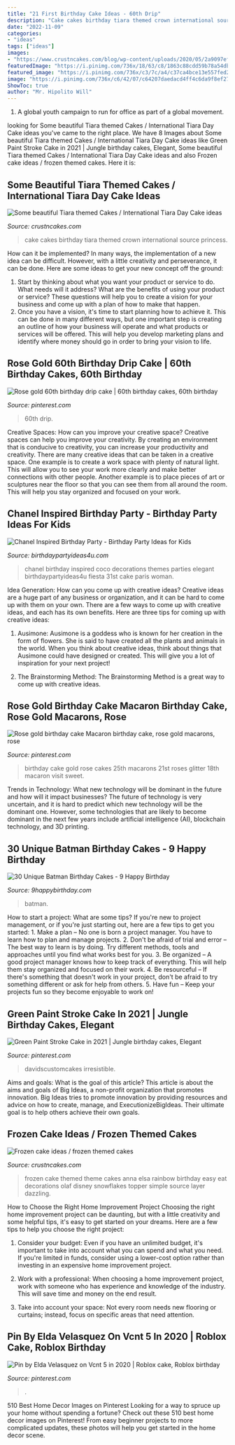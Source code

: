 ```yaml
---
title: "21 First Birthday Cake Ideas - 60th Drip"
description: "Cake cakes birthday tiara themed crown international source princess"
date: "2022-11-09"
categories:
- "ideas"
tags: ["ideas"]
images:
- "https://www.crustncakes.com/blog/wp-content/uploads/2020/05/2a9097efad54126bed53f4e92211f0ce.jpg"
featuredImage: "https://i.pinimg.com/736x/18/63/c8/1863c88cdd59b78a54db8c36467013e1.jpg"
featured_image: "https://i.pinimg.com/736x/c3/7c/a4/c37ca4bce13e557fed207aa914fef50b.jpg"
image: "https://i.pinimg.com/736x/c6/42/07/c64207daedacd4ff4c6da9f8ef278bfc.jpg"
ShowToc: true
author: "Mr. Hipolito Will"
---
```



1. A global youth campaign to run for office as part of a global movement. 

	

		
looking for Some beautiful Tiara themed Cakes / International Tiara Day Cake ideas you've came to the right place. We have 8 Images about Some beautiful Tiara themed Cakes / International Tiara Day Cake ideas like Green Paint Stroke Cake in 2021 | Jungle birthday cakes, Elegant, Some beautiful Tiara themed Cakes / International Tiara Day Cake ideas and also Frozen cake ideas / frozen themed cakes. Here it is:
		
    
## Some Beautiful Tiara Themed Cakes / International Tiara Day Cake Ideas

<img loading=lazy src="https://www.crustncakes.com/blog/wp-content/uploads/2020/05/2a9097efad54126bed53f4e92211f0ce.jpg" onerror="this.onerror=null;this.src='https://tse3.mm.bing.net/th?id=OIP.EuiCj57jWo1texp7oza3cAHaKX&amp;pid=15.1';" alt="Some beautiful Tiara themed Cakes / International Tiara Day Cake ideas">

_Source: crustncakes.com_

>cake cakes birthday tiara themed crown international source princess. 

	

How can it be implemented?
In many ways, the implementation of a new idea can be difficult. However, with a little creativity and perseverance, it can be done. Here are some ideas to get your new concept off the ground: 
1. Start by thinking about what you want your product or service to do. What needs will it address? What are the benefits of using your product or service? These questions will help you to create a vision for your business and come up with a plan of how to make that happen. 
2. Once you have a vision, it's time to start planning how to achieve it. This can be done in many different ways, but one important step is creating an outline of how your business will operate and what products or services will be offered. This will help you develop marketing plans and identify where money should go in order to bring your vision to life.

    
## Rose Gold 60th Birthday Drip Cake | 60th Birthday Cakes, 60th Birthday

<img loading=lazy src="https://i.pinimg.com/736x/18/63/c8/1863c88cdd59b78a54db8c36467013e1.jpg" onerror="this.onerror=null;this.src='https://tse4.mm.bing.net/th?id=OIP.Gzv-qGf9PKTYOzwnBg9zowHaMX&amp;pid=15.1';" alt="Rose gold 60th birthday drip cake | 60th birthday cakes, 60th birthday">

_Source: pinterest.com_

>60th drip. 

	

Creative Spaces: How can you improve your creative space?
Creative spaces can help you improve your creativity. By creating an environment that is conducive to creativity, you can increase your productivity and creativity. There are many creative ideas that can be taken in a creative space. One example is to create a work space with plenty of natural light. This will allow you to see your work more clearly and make better connections with other people. Another example is to place pieces of art or sculptures near the floor so that you can see them from all around the room. This will help you stay organized and focused on your work.

    
## Chanel Inspired Birthday Party - Birthday Party Ideas For Kids

<img loading=lazy src="https://www.birthdaypartyideas4u.com/wp-content/uploads/2015/12/COCO-Chanel-inspired-birthday-party-decorations-550x733.jpg" onerror="this.onerror=null;this.src='https://tse3.mm.bing.net/th?id=OIP.V4qfSKxScqV_7OffCmwbogHaJ3&amp;pid=15.1';" alt="Chanel Inspired Birthday Party - Birthday Party Ideas for Kids">

_Source: birthdaypartyideas4u.com_

>chanel birthday inspired coco decorations themes parties elegant birthdaypartyideas4u fiesta 31st cake paris woman. 

	

Idea Generation: How can you come up with creative ideas?
Creative ideas are a huge part of any business or organization, and it can be hard to come up with them on your own. There are a few ways to come up with creative ideas, and each has its own benefits. Here are three tips for coming up with creative ideas:
1. Ausimone: Ausimone is a goddess who is known for her creation in the form of flowers. She is said to have created all the plants and animals in the world. When you think about creative ideas, think about things that Ausimone could have designed or created. This will give you a lot of inspiration for your next project!

2. The Brainstorming Method: The Brainstorming Method is a great way to come up with creative ideas.

    
## Rose Gold Birthday Cake Macaron Birthday Cake, Rose Gold Macarons, Rose

<img loading=lazy src="https://i.pinimg.com/736x/c6/42/07/c64207daedacd4ff4c6da9f8ef278bfc.jpg" onerror="this.onerror=null;this.src='https://tse1.mm.bing.net/th?id=OIP.JmudR6CJirIOy4UjVcbXQwHaKX&amp;pid=15.1';" alt="Rose gold birthday cake Macaron birthday cake, rose gold macarons, rose">

_Source: pinterest.com_

>birthday cake gold rose cakes 25th macarons 21st roses glitter 18th macaron visit sweet. 

	

Trends in Technology: What new technology will be dominant in the future and how will it impact businesses?
The future of technology is very uncertain, and it is hard to predict which new technology will be the dominant one. However, some technologies that are likely to become dominant in the next few years include artificial intelligence (AI), blockchain technology, and 3D printing.

    
## 30 Unique Batman Birthday Cakes - 9 Happy Birthday

<img loading=lazy src="https://www.9happybirthday.com/wp-content/uploads/2017/08/hero-batman-cakes-640x853.jpg" onerror="this.onerror=null;this.src='https://tse3.mm.bing.net/th?id=OIP.guZz_wf2_cE8UN8ASth6YAHaJ3&amp;pid=15.1';" alt="30 Unique Batman Birthday Cakes - 9 Happy Birthday">

_Source: 9happybirthday.com_

>batman. 

	

How to start a project: What are some tips?
If you're new to project management, or if you're just starting out, here are a few tips to get you started: 1. Make a plan – No one is born a project manager. You have to learn how to plan and manage projects. 2. Don't be afraid of trial and error – The best way to learn is by doing. Try different methods, tools and approaches until you find what works best for you. 3. Be organized – A good project manager knows how to keep track of everything. This will help them stay organized and focused on their work. 4. Be resourceful – If there's something that doesn't work in your project, don't be afraid to try something different or ask for help from others. 5. Have fun – Keep your projects fun so they become enjoyable to work on!

    
## Green Paint Stroke Cake In 2021 | Jungle Birthday Cakes, Elegant

<img loading=lazy src="https://i.pinimg.com/736x/82/d2/0f/82d20fe554f81241b0a8295b293f7598.jpg" onerror="this.onerror=null;this.src='https://tse3.mm.bing.net/th?id=OIP.17ffhX3RBa830u5xa1Iv2QHaJ3&amp;pid=15.1';" alt="Green Paint Stroke Cake in 2021 | Jungle birthday cakes, Elegant">

_Source: pinterest.com_

>davidscustomcakes irresistible. 

	

Aims and goals: What is the goal of this article?
This article is about the aims and goals of Big Ideas, a non-profit organization that promotes innovation. Big Ideas tries to promote innovation by providing resources and advice on how to create, manage, and ExecutionizeBigIdeas. Their ultimate goal is to help others achieve their own goals.

    
## Frozen Cake Ideas / Frozen Themed Cakes

<img loading=lazy src="http://www.crustncakes.com/blog/wp-content/uploads/2015/07/84c41f60ddd5dbd032977f5a4eb14569.jpg" onerror="this.onerror=null;this.src='https://tse1.mm.bing.net/th?id=OIP.EmDkRJlw2msi1FCTvTzz7QHaLO&amp;pid=15.1';" alt="Frozen cake ideas / frozen themed cakes">

_Source: crustncakes.com_

>frozen cake themed theme cakes anna elsa rainbow birthday easy eat decorations olaf disney snowflakes topper simple source layer dazzling. 

	

How to Choose the Right Home Improvement Project
Choosing the right home improvement project can be daunting, but with a little creativity and some helpful tips, it's easy to get started on your dreams. Here are a few tips to help you choose the right project:
1. Consider your budget: Even if you have an unlimited budget, it's important to take into account what you can spend and what you need. If you're limited in funds, consider using a lower-cost option rather than investing in an expensive home improvement project.

2. Work with a professional: When choosing a home improvement project, work with someone who has experience and knowledge of the industry. This will save time and money on the end result.

3. Take into account your space: Not every room needs new flooring or curtains; instead, focus on specific areas that need attention.

    
## Pin By Elda Velasquez On Vcnt 5 In 2020 | Roblox Cake, Roblox Birthday

<img loading=lazy src="https://i.pinimg.com/736x/c3/7c/a4/c37ca4bce13e557fed207aa914fef50b.jpg" onerror="this.onerror=null;this.src='https://tse2.mm.bing.net/th?id=OIP._9eyNMiyvBV0cm1sUszhpgHaJ3&amp;pid=15.1';" alt="Pin by Elda Velasquez on Vcnt 5 in 2020 | Roblox cake, Roblox birthday">

_Source: pinterest.com_

>. 

	

510 Best Home Decor Images on Pinterest
Looking for a way to spruce up your home without spending a fortune? Check out these 510 best home decor images on Pinterest! From easy beginner projects to more complicated updates, these photos will help you get started in the home decor scene.

